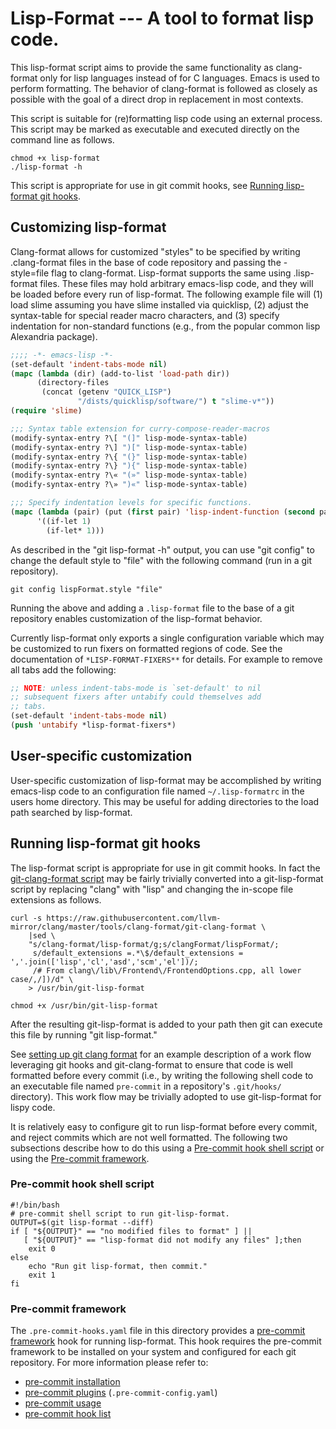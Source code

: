 # Lisp-Format --- A tool to format lisp code.

This lisp-format script aims to provide the same functionality as
clang-format only for lisp languages instead of for C languages.
Emacs is used to perform formatting.  The behavior of clang-format is
followed as closely as possible with the goal of a direct drop in
replacement in most contexts.

This script is suitable for (re)formatting lisp code using an external
process.  This script may be marked as executable and executed
directly on the command line as follows.

```shell
chmod +x lisp-format
./lisp-format -h
```

This script is appropriate for use in git commit hooks, see
[Running lisp-format git hooks](#running-lisp-format-git-hooks).

## Customizing lisp-format

Clang-format allows for customized "styles" to be specified by
writing .clang-format files in the base of code repository and
passing the -style=file flag to clang-format.  Lisp-format
supports the same using .lisp-format files.  These files may hold
arbitrary emacs-lisp code, and they will be loaded before every
run of lisp-format.  The following example file will (1) load
slime assuming you have slime installed via quicklisp, (2) adjust
the syntax-table for special reader macro characters, and (3)
specify indentation for non-standard functions (e.g., from the
popular common lisp Alexandria package).

```lisp
;;;; -*- emacs-lisp -*-
(set-default 'indent-tabs-mode nil)
(mapc (lambda (dir) (add-to-list 'load-path dir))
      (directory-files
       (concat (getenv "QUICK_LISP")
               "/dists/quicklisp/software/") t "slime-v*"))
(require 'slime)

;;; Syntax table extension for curry-compose-reader-macros
(modify-syntax-entry ?\[ "(]" lisp-mode-syntax-table)
(modify-syntax-entry ?\] ")[" lisp-mode-syntax-table)
(modify-syntax-entry ?\{ "(}" lisp-mode-syntax-table)
(modify-syntax-entry ?\} "){" lisp-mode-syntax-table)
(modify-syntax-entry ?\« "(»" lisp-mode-syntax-table)
(modify-syntax-entry ?\» ")«" lisp-mode-syntax-table)

;;; Specify indentation levels for specific functions.
(mapc (lambda (pair) (put (first pair) 'lisp-indent-function (second pair)))
      '((if-let 1)
        (if-let* 1)))
```

As described in the "git lisp-format -h" output, you can use "git
config" to change the default style to "file" with the following
command (run in a git repository).

```shell
git config lispFormat.style "file"
```

Running the above and adding a `.lisp-format` file to the base of a
git repository enables customization of the lisp-format behavior.

Currently lisp-format only exports a single configuration variable
which may be customized to run fixers on formatted regions of code.
See the documentation of `*LISP-FORMAT-FIXERS**` for details.  For
example to remove all tabs add the following:

```lisp
;; NOTE: unless indent-tabs-mode is `set-default' to nil
;; subsequent fixers after untabify could themselves add
;; tabs.
(set-default 'indent-tabs-mode nil)
(push 'untabify *lisp-format-fixers*)
```

## User-specific customization

User-specific customization of lisp-format may be accomplished by
writing emacs-lisp code to an configuration file named
`~/.lisp-formatrc` in the users home directory.  This may be useful
for adding directories to the load path searched by lisp-format.


## Running lisp-format git hooks

The lisp-format script is appropriate for use in git commit hooks.  In
fact the
[git-clang-format script](https://raw.githubusercontent.com/llvm-mirror/clang/master/tools/clang-format/git-clang-format)
may be fairly trivially converted into a git-lisp-format script by
replacing "clang" with "lisp" and changing the in-scope file
extensions as follows.

```shell
curl -s https://raw.githubusercontent.com/llvm-mirror/clang/master/tools/clang-format/git-clang-format \
    |sed \
    "s/clang-format/lisp-format/g;s/clangFormat/lispFormat/;
     s/default_extensions =.*\$/default_extensions = ','.join(['lisp','cl','asd','scm','el'])/;
     /# From clang\/lib\/Frontend\/FrontendOptions.cpp, all lower case/,/])/d" \
    > /usr/bin/git-lisp-format

chmod +x /usr/bin/git-lisp-format
```

After the resulting git-lisp-format is added to your path then git can
execute this file by running "git lisp-format."

See
[setting up git clang format](https://dx13.co.uk/articles/2015/04/03/setting-up-git-clang-format/)
for an example description of a work flow leveraging git hooks and
git-clang-format to ensure that code is well formatted before every
commit (i.e., by writing the following shell code to an executable
file named `pre-commit` in a repository's `.git/hooks/` directory).
This work flow may be trivially adopted to use git-lisp-format for
lispy code.

It is relatively easy to configure git to run lisp-format before every
commit, and reject commits which are not well formatted.  The
following two subsections describe how to do this using a [Pre-commit
hook shell script](#pre-commit-hook-shell-script) or using the
[Pre-commit framework](#pre-commit-framework).

### Pre-commit hook shell script

```shell
#!/bin/bash
# pre-commit shell script to run git-lisp-format.
OUTPUT=$(git lisp-format --diff)
if [ "${OUTPUT}" == "no modified files to format" ] ||
   [ "${OUTPUT}" == "lisp-format did not modify any files" ];then
    exit 0
else
    echo "Run git lisp-format, then commit."
    exit 1
fi
```

### Pre-commit framework

The `.pre-commit-hooks.yaml` file in this directory provides a
[pre-commit framework](https://pre-commit.com/) hook for running
lisp-format.  This hook requires the pre-commit framework to be
installed on your system and configured for each git repository. For
more information please refer to:
- [pre-commit installation](https://pre-commit.com/#install)
- [pre-commit plugins](https://pre-commit.com/#plugins) (`.pre-commit-config.yaml`)
- [pre-commit usage](https://pre-commit.com/#usage)
- [pre-commit hook list](https://pre-commit.com/hooks.html)
